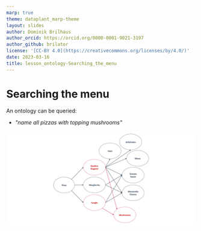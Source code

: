 ```yaml
---
marp: true
theme: dataplant_marp-theme
layout: slides
author: Dominik Brilhaus
author_orcid: https://orcid.org/0000-0001-9021-3197
author_github: brilator
license: '[CC-BY 4.0](https://creativecommons.org/licenses/by/4.0/)'
date: 2023-03-16
title: lesson_ontology-Searching_the_menu
---
```


# Searching the menu

An ontology can be queried:

- *"name all pizzas with topping mushrooms"*

![bg right w:1020](../images/Ontologies_pizzaAnalogy_seq9.png)

<!-- 
TODO: 
- This is actually not a proper ontology(!), but rather a knowledge graph (= ontology + data)
 -->
